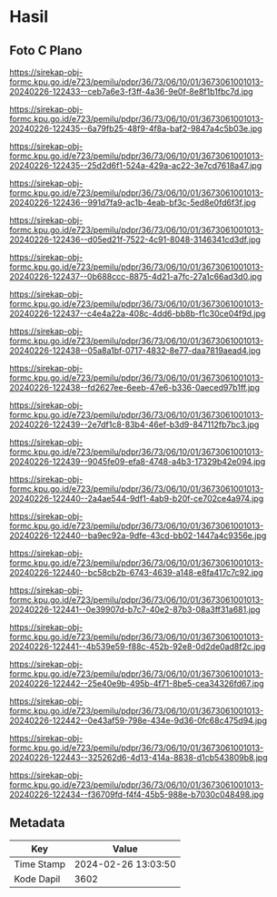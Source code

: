 # Hasil

## Foto C Plano

https://sirekap-obj-formc.kpu.go.id/e723/pemilu/pdpr/36/73/06/10/01/3673061001013-20240226-122433--ceb7a6e3-f3ff-4a36-9e0f-8e8f1b1fbc7d.jpg

https://sirekap-obj-formc.kpu.go.id/e723/pemilu/pdpr/36/73/06/10/01/3673061001013-20240226-122435--6a79fb25-48f9-4f8a-baf2-9847a4c5b03e.jpg

https://sirekap-obj-formc.kpu.go.id/e723/pemilu/pdpr/36/73/06/10/01/3673061001013-20240226-122435--25d2d6f1-524a-429a-ac22-3e7cd7618a47.jpg

https://sirekap-obj-formc.kpu.go.id/e723/pemilu/pdpr/36/73/06/10/01/3673061001013-20240226-122436--991d7fa9-ac1b-4eab-bf3c-5ed8e0fd6f3f.jpg

https://sirekap-obj-formc.kpu.go.id/e723/pemilu/pdpr/36/73/06/10/01/3673061001013-20240226-122436--d05ed21f-7522-4c91-8048-3146341cd3df.jpg

https://sirekap-obj-formc.kpu.go.id/e723/pemilu/pdpr/36/73/06/10/01/3673061001013-20240226-122437--0b688ccc-8875-4d21-a7fc-27a1c66ad3d0.jpg

https://sirekap-obj-formc.kpu.go.id/e723/pemilu/pdpr/36/73/06/10/01/3673061001013-20240226-122437--c4e4a22a-408c-4dd6-bb8b-f1c30ce04f9d.jpg

https://sirekap-obj-formc.kpu.go.id/e723/pemilu/pdpr/36/73/06/10/01/3673061001013-20240226-122438--05a8a1bf-0717-4832-8e77-daa7819aead4.jpg

https://sirekap-obj-formc.kpu.go.id/e723/pemilu/pdpr/36/73/06/10/01/3673061001013-20240226-122438--fd2627ee-6eeb-47e6-b336-0aeced97b1ff.jpg

https://sirekap-obj-formc.kpu.go.id/e723/pemilu/pdpr/36/73/06/10/01/3673061001013-20240226-122439--2e7df1c8-83b4-46ef-b3d9-847112fb7bc3.jpg

https://sirekap-obj-formc.kpu.go.id/e723/pemilu/pdpr/36/73/06/10/01/3673061001013-20240226-122439--9045fe09-efa8-4748-a4b3-17329b42e094.jpg

https://sirekap-obj-formc.kpu.go.id/e723/pemilu/pdpr/36/73/06/10/01/3673061001013-20240226-122440--2a4ae544-9df1-4ab9-b20f-ce702ce4a974.jpg

https://sirekap-obj-formc.kpu.go.id/e723/pemilu/pdpr/36/73/06/10/01/3673061001013-20240226-122440--ba9ec92a-9dfe-43cd-bb02-1447a4c9356e.jpg

https://sirekap-obj-formc.kpu.go.id/e723/pemilu/pdpr/36/73/06/10/01/3673061001013-20240226-122440--bc58cb2b-6743-4639-a148-e8fa417c7c92.jpg

https://sirekap-obj-formc.kpu.go.id/e723/pemilu/pdpr/36/73/06/10/01/3673061001013-20240226-122441--0e39907d-b7c7-40e2-87b3-08a3ff31a681.jpg

https://sirekap-obj-formc.kpu.go.id/e723/pemilu/pdpr/36/73/06/10/01/3673061001013-20240226-122441--4b539e59-f88c-452b-92e8-0d2de0ad8f2c.jpg

https://sirekap-obj-formc.kpu.go.id/e723/pemilu/pdpr/36/73/06/10/01/3673061001013-20240226-122442--25e40e9b-495b-4f71-8be5-cea34326fd67.jpg

https://sirekap-obj-formc.kpu.go.id/e723/pemilu/pdpr/36/73/06/10/01/3673061001013-20240226-122442--0e43af59-798e-434e-9d36-0fc68c475d94.jpg

https://sirekap-obj-formc.kpu.go.id/e723/pemilu/pdpr/36/73/06/10/01/3673061001013-20240226-122443--325262d6-4d13-414a-8838-d1cb543809b8.jpg

https://sirekap-obj-formc.kpu.go.id/e723/pemilu/pdpr/36/73/06/10/01/3673061001013-20240226-122434--f36709fd-f4f4-45b5-988e-b7030c048498.jpg


## Metadata

| Key        | Value               |
| ---------- | ------------------- |
| Time Stamp | 2024-02-26 13:03:50 |
| Kode Dapil | 3602                |



